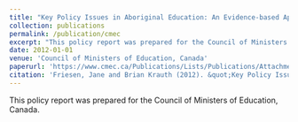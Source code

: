 ```yaml
---
title: "Key Policy Issues in Aboriginal Education: An Evidence-based Approach"
collection: publications
permalink: /publication/cmec
excerpt: "This policy report was prepared for the Council of Ministers of Education, Canada."
date: 2012-01-01
venue: 'Council of Ministers of Education, Canada'
paperurl: 'https://www.cmec.ca/Publications/Lists/Publications/Attachments/295/Key-Policy-Issues-in-Aboriginal-Education_EN.pdf'
citation: 'Friesen, Jane and Brian Krauth (2012). &quot;Key Policy Issues in Aboriginal Education: An Evidence-based Approach.&quot; Council of Minsters of Education, Canada.'
---
```

This policy report was prepared for the Council of Ministers of Education, Canada.
